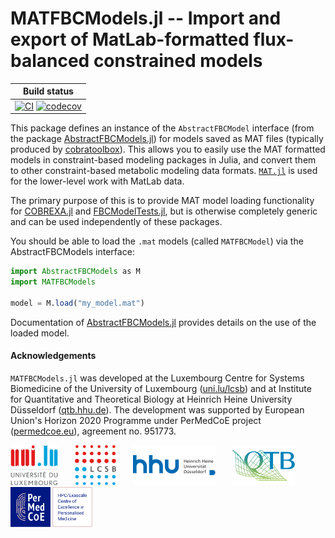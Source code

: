 
# MATFBCModels.jl -- Import and export of MatLab-formatted flux-balanced constrained models


| Build status |
|:---:|
| [![CI](https://github.com/COBREXA/MATFBCModels.jl/actions/workflows/ci.yml/badge.svg?branch=master)](https://github.com/COBREXA/MATFBCModels.jl/actions/workflows/ci.yml) [![codecov](https://codecov.io/gh/COBREXA/MATFBCModels.jl/branch/master/graph/badge.svg?token=A2ui7exGIH)](https://codecov.io/gh/COBREXA/MATFBCModels.jl) |

This package defines an instance of the `AbstractFBCModel` interface (from the
package
[AbstractFBCModels.jl](https://github.com/COBREXA/AbstractFBCModels.jl)) for
models saved as MAT files (typically produced by
[cobratoolbox](https://opencobra.github.io/cobratoolbox/stable/)). This allows
you to easily use the MAT formatted models in constraint-based modeling
packages in Julia, and convert them to other constraint-based metabolic
modeling data formats. [`MAT.jl`](https://github.com/JuliaIO/MAT.jl) is used
for the lower-level work with MatLab data.

The primary purpose of this is to provide MAT model loading functionality for
[COBREXA.jl](https://github.com/LCSB-BioCore/COBREXA.jl) and
[FBCModelTests.jl](https://github.com/LCSB-BioCore/FBCModelTests.jl), but is
otherwise completely generic and can be used independently of these packages.

You should be able to load the `.mat` models (called `MATFBCModel`) via the
AbstractFBCModels interface:

```julia
import AbstractFBCModels as M
import MATFBCModels

model = M.load("my_model.mat")
```

Documentation of
[AbstractFBCModels.jl](https://github.com/COBREXA/AbstractFBCModels.jl)
provides details on the use of the loaded model.

#### Acknowledgements

`MATFBCModels.jl` was developed at the Luxembourg Centre for Systems
Biomedicine of the University of Luxembourg
([uni.lu/lcsb](https://www.uni.lu/lcsb))
and at Institute for Quantitative and Theoretical Biology at Heinrich Heine
University Düsseldorf ([qtb.hhu.de](https://www.qtb.hhu.de/en/)).
The development was supported by European Union's Horizon 2020 Programme under
PerMedCoE project ([permedcoe.eu](https://www.permedcoe.eu/)),
agreement no. 951773.

<img src="docs/src/assets/unilu.svg" alt="Uni.lu logo" height="64px">   <img src="docs/src/assets/lcsb.svg" alt="LCSB logo" height="64px">   <img src="docs/src/assets/hhu.svg" alt="HHU logo" height="64px" style="height:64px; width:auto">   <img src="docs/src/assets/qtb.svg" alt="QTB logo" height="64px" style="height:64px; width:auto">   <img src="docs/src/assets/permedcoe.svg" alt="PerMedCoE logo" height="64px">
